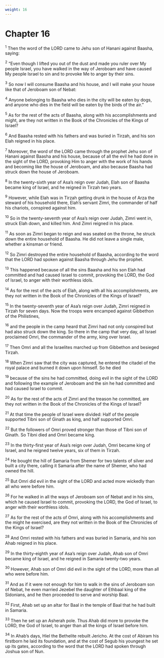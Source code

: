 ```yaml
---
weight: 16
---
```


# Chapter 16

<sup>1</sup> Then the word of the LORD came to Jehu son of Hanani against Baasha, saying: 

<sup>2</sup> “Even though I lifted you out of the dust and made you ruler over My people Israel, you have walked in the way of Jeroboam and have caused My people Israel to sin and to provoke Me to anger by their sins. 

<sup>3</sup> So now I will consume Baasha and his house, and I will make your house like that of Jeroboam son of Nebat: 

<sup>4</sup> Anyone belonging to Baasha who dies in the city will be eaten by dogs, and anyone who dies in the field will be eaten by the birds of the air.” 

<sup>5</sup> As for the rest of the acts of Baasha, along with his accomplishments and might, are they not written in the Book of the Chronicles of the Kings of Israel? 

<sup>6</sup> And Baasha rested with his fathers and was buried in Tirzah, and his son Elah reigned in his place. 

<sup>7</sup> Moreover, the word of the LORD came through the prophet Jehu son of Hanani against Baasha and his house, because of all the evil he had done in the sight of the LORD, provoking Him to anger with the work of his hands and becoming like the house of Jeroboam, and also because Baasha had struck down the house of Jeroboam. 

<sup>8</sup> In the twenty-sixth year of Asa’s reign over Judah, Elah son of Baasha became king of Israel, and he reigned in Tirzah two years. 

<sup>9</sup> However, while Elah was in Tirzah getting drunk in the house of Arza the steward of his household there, Elah’s servant Zimri, the commander of half his chariots, conspired against him. 

<sup>10</sup> So in the twenty-seventh year of Asa’s reign over Judah, Zimri went in, struck Elah down, and killed him. And Zimri reigned in his place. 

<sup>11</sup> As soon as Zimri began to reign and was seated on the throne, he struck down the entire household of Baasha. He did not leave a single male, whether a kinsman or friend. 

<sup>12</sup> So Zimri destroyed the entire household of Baasha, according to the word that the LORD had spoken against Baasha through Jehu the prophet. 

<sup>13</sup> This happened because of all the sins Baasha and his son Elah had committed and had caused Israel to commit, provoking the LORD, the God of Israel, to anger with their worthless idols. 

<sup>14</sup> As for the rest of the acts of Elah, along with all his accomplishments, are they not written in the Book of the Chronicles of the Kings of Israel? 

<sup>15</sup> In the twenty-seventh year of Asa’s reign over Judah, Zimri reigned in Tirzah for seven days. Now the troops were encamped against Gibbethon of the Philistines, 

<sup>16</sup> and the people in the camp heard that Zimri had not only conspired but had also struck down the king. So there in the camp that very day, all Israel proclaimed Omri, the commander of the army, king over Israel. 

<sup>17</sup> Then Omri and all the Israelites marched up from Gibbethon and besieged Tirzah. 

<sup>18</sup> When Zimri saw that the city was captured, he entered the citadel of the royal palace and burned it down upon himself. So he died 

<sup>19</sup> because of the sins he had committed, doing evil in the sight of the LORD and following the example of Jeroboam and the sin he had committed and had caused Israel to commit. 

<sup>20</sup> As for the rest of the acts of Zimri and the treason he committed, are they not written in the Book of the Chronicles of the Kings of Israel? 

<sup>21</sup> At that time the people of Israel were divided: Half of the people supported Tibni son of Ginath as king, and half supported Omri. 

<sup>22</sup> But the followers of Omri proved stronger than those of Tibni son of Ginath. So Tibni died and Omri became king. 

<sup>23</sup> In the thirty-first year of Asa’s reign over Judah, Omri became king of Israel, and he reigned twelve years, six of them in Tirzah. 

<sup>24</sup> He bought the hill of Samaria from Shemer for two talents of silver and built a city there, calling it Samaria after the name of Shemer, who had owned the hill. 

<sup>25</sup> But Omri did evil in the sight of the LORD and acted more wickedly than all who were before him. 

<sup>26</sup> For he walked in all the ways of Jeroboam son of Nebat and in his sins, which he caused Israel to commit, provoking the LORD, the God of Israel, to anger with their worthless idols. 

<sup>27</sup> As for the rest of the acts of Omri, along with his accomplishments and the might he exercised, are they not written in the Book of the Chronicles of the Kings of Israel? 

<sup>28</sup> And Omri rested with his fathers and was buried in Samaria, and his son Ahab reigned in his place. 

<sup>29</sup> In the thirty-eighth year of Asa’s reign over Judah, Ahab son of Omri became king of Israel, and he reigned in Samaria twenty-two years. 

<sup>30</sup> However, Ahab son of Omri did evil in the sight of the LORD, more than all who were before him. 

<sup>31</sup> And as if it were not enough for him to walk in the sins of Jeroboam son of Nebat, he even married Jezebel the daughter of Ethbaal king of the Sidonians, and he then proceeded to serve and worship Baal. 

<sup>32</sup> First, Ahab set up an altar for Baal in the temple of Baal that he had built in Samaria. 

<sup>33</sup> Then he set up an Asherah pole. Thus Ahab did more to provoke the LORD, the God of Israel, to anger than all the kings of Israel before him. 

<sup>34</sup> In Ahab’s days, Hiel the Bethelite rebuilt Jericho. At the cost of Abiram his firstborn he laid its foundation, and at the cost of Segub his youngest he set up its gates, according to the word that the LORD had spoken through Joshua son of Nun. 


